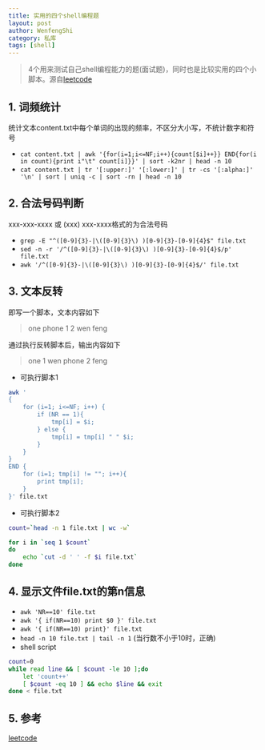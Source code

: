 ```yaml
---
title: 实用的四个shell编程题
layout: post
author: WenfengShi
category: 私库
tags: [shell]
---
```


> 4个用来测试自己shell编程能力的题(面试题)，同时也是比较实用的四个小脚本。源自[leetcode](https://leetcode.com/problemset/shell/)


## 1. 词频统计
统计文本content.txt中每个单词的出现的频率，不区分大小写，不统计数字和符号
- `cat content.txt | awk '{for(i=1;i<=NF;i++){count[$i]++}} END{for(i in count){print i"\t" count[i]}}' | sort -k2nr | head -n 10`
- `cat content.txt | tr '[:upper:]' '[:lower:]' | tr -cs '[:alpha:]' '\n' | sort | uniq -c | sort -rn | head -n 10`


## 2. 合法号码判断
xxx-xxx-xxxx 或 (xxx) xxx-xxxx格式的为合法号码
- `grep -E "^([0-9]{3}-|\([0-9]{3}\) )[0-9]{3}-[0-9]{4}$" file.txt`
- `sed -n -r '/^([0-9]{3}-|\([0-9]{3}\) )[0-9]{3}-[0-9]{4}$/p' file.txt`
- `awk '/^([0-9]{3}-|\([0-9]{3}\) )[0-9]{3}-[0-9]{4}$/' file.txt`


## 3. 文本反转
即写一个脚本，文本内容如下

> one phone
> 1 2
> wen feng 

通过执行反转脚本后，输出内容如下
> one 1 wen
> phone 2 feng

- 可执行脚本1

``` bash
awk '
{
    for (i=1; i<=NF; i++) {
        if (NR == 1){
            tmp[i] = $i;
        } else {
            tmp[i] = tmp[i] " " $i;
        }
    }
}
END {
    for (i=1; tmp[i] != ""; i++){
        print tmp[i];
    }
}' file.txt

```

- 可执行脚本2

``` bash
count=`head -n 1 file.txt | wc -w`

for i in `seq 1 $count`
do
    echo `cut -d ' ' -f $i file.txt`
done

```


## 4. 显示文件file.txt的第n信息
- `awk 'NR==10' file.txt`
- `awk '{ if(NR==10) print $0 }' file.txt`
- `awk '{ if(NR==10) print}' file.txt`
- `head -n 10 file.txt | tail -n 1` (当行数不小于10时，正确)
- shell script

```bash
count=0
while read line && [ $count -le 10 ];do
    let 'count++'
    [ $count -eq 10 ] && echo $line && exit
done < file.txt
```

## 5. 参考
[leetcode](https://leetcode.com/problemset/shell/)
